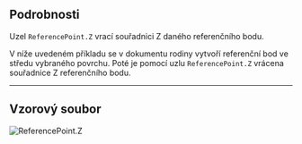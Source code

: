 ## Podrobnosti
Uzel `ReferencePoint.Z` vrací souřadnici Z daného referenčního bodu.

V níže uvedeném příkladu se v dokumentu rodiny vytvoří referenční bod ve středu vybraného povrchu. Poté je pomocí uzlu `ReferencePoint.Z` vrácena souřadnice Z referenčního bodu.

___
## Vzorový soubor

![ReferencePoint.Z](./Revit.Elements.ReferencePoint.Z_img.jpg)
